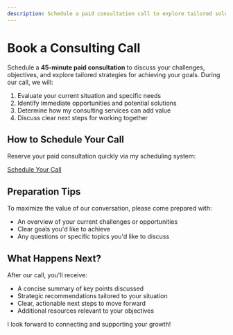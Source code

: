 ```yaml
---
description: Schedule a paid consultation call to explore tailored solutions for your goals.
---
```


# Book a Consulting Call

Schedule a **45-minute paid consultation** to discuss your challenges, objectives, and explore tailored strategies for achieving your goals. During our call, we will:

1. Evaluate your current situation and specific needs
2. Identify immediate opportunities and potential solutions
3. Determine how my consulting services can add value
4. Discuss clear next steps for working together

## How to Schedule Your Call

Reserve your paid consultation quickly via my scheduling system:

[Schedule Your Call](https://calendly.com/engineerprompt/consulting-call)

## Preparation Tips

To maximize the value of our conversation, please come prepared with:

- An overview of your current challenges or opportunities
- Clear goals you'd like to achieve
- Any questions or specific topics you'd like to discuss

## What Happens Next?

After our call, you'll receive:

- A concise summary of key points discussed
- Strategic recommendations tailored to your situation
- Clear, actionable next steps to move forward
- Additional resources relevant to your objectives

I look forward to connecting and supporting your growth!